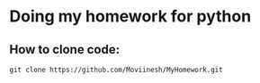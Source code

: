 # Doing my homework for python

## How to clone code:

```commandline
git clone https://github.com/Moviinesh/MyHomework.git
```